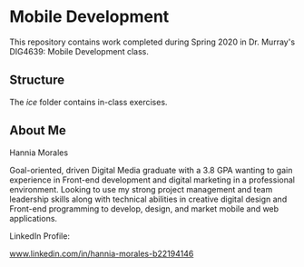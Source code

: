# Mobile Development
This repository contains work completed during Spring 2020 in Dr. Murray's DIG4639: Mobile Development class.

## Structure
The *ice* folder contains in-class exercises. 

## About Me
Hannia Morales

Goal-oriented, driven Digital Media graduate with a 3.8 GPA wanting to gain experience in Front-end development and digital marketing in a professional environment. Looking to use my strong project management and team leadership skills along with technical abilities in creative digital design and Front-end programming to develop, design, and market mobile and web applications.

LinkedIn Profile: 

www.linkedin.com/in/hannia-morales-b22194146
